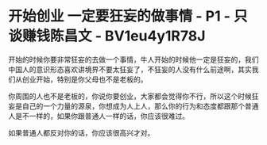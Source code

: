 # 开始创业 一定要狂妄的做事情 - P1 - 只谈赚钱陈昌文 - BV1eu4y1R78J

开始的时候你要非常狂妄的去做一个事情，牛人开始的时候他一定是狂妄的，我们中国人的意识形态喜欢讲境界不要太狂妄了，不狂妄的人没有什么前途啊，其实我们从创业开始，特别是你父母也不是老板的。

你周围的人也不是老板的，你说你要创业，大家都会觉得你不行，所以这个时候狂妄是自己的一个力量的源泉，你想成为人上人，那么你的行为和态度都跟那个普通人是不一样的，如果你跟普通人一样的话，你应该很难过。

如果普通人都反对你的话，你应该很高兴才对。